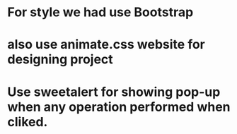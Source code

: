 # For style we had use Bootstrap 
# also use animate.css website for designing project
# Use sweetalert for showing pop-up when any operation performed when cliked.

